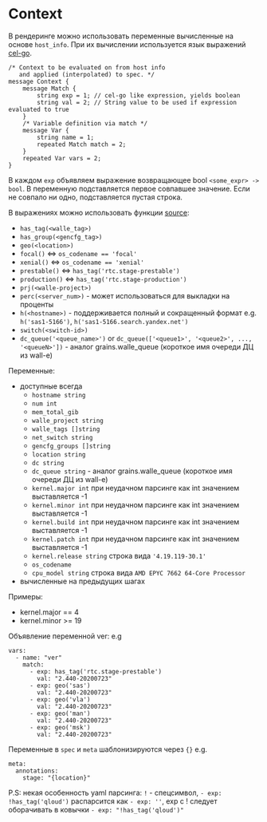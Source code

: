 # Context
В рендеринге можно использовать переменные вычисленные на основе `host_info`.
При их вычислении используется язык выражений [cel-go](https://github.com/google/cel-go).
```
/* Context to be evaluated on from host info
   and applied (interpolated) to spec. */
message Context {
    message Match {
        string exp = 1; // cel-go like expression, yields boolean
        string val = 2; // String value to be used if expression evaluated to true
    }
    /* Variable definition via match */
    message Var {
        string name = 1;
        repeated Match match = 2;
    }
    repeated Var vars = 2;
}
```
В каждом `exp` объявляем выражение возвращающее bool `<some_expr> -> bool`.
В переменную подставляется первое совпавшее значение. Если не совпало ни одно, подставляется пустая строка.

В выражениях можно использовать функции [source](https://a.yandex-team.ru/arc/trunk/arcadia/infra/hostctl/internal/engine/hostctx/funcs/funcs.go):
* `has_tag(<walle_tag>)`
* `has_group(<gencfg_tag>)`
* `geo(<location>)`
* `focal()` <=> `os_codename == 'focal'`
* `xenial()` <=> `os_codename == 'xenial'`
* `prestable()` <=> `has_tag('rtc.stage-prestable')`
* `production()` <=> `has_tag('rtc.stage-production')`
* `prj(<walle-project>)`
* `perc(<server_num>)` - может использоваться для выкладки на проценты
* `h(<hostname>)` - поддерживается полный и сокращенный формат e.g. `h('sas1-5166')`, `h('sas1-5166.search.yandex.net')`
* `switch(<switch-id>)`
* `dc_queue('<queue_name>')` or `dc_queue(['<queue1>', '<queue2>', ..., '<queueN>'])` - аналог grains.walle_queue (короткое имя очереди ДЦ из wall-e)

Переменные:
* доступные всегда
  * `hostname string`
  * `num int`
  * `mem_total_gib`
  * `walle_project string`
  * `walle_tags []string`
  * `net_switch string`
  * `gencfg_groups []string`
  * `location string`
  * `dc string`
  * `dc_queue string` - аналог grains.walle_queue (короткое имя очереди ДЦ из wall-e)
  * `kernel.major int` при неудачном парсинге как int значением выставляется -1
  * `kernel.minor int` при неудачном парсинге как int значением выставляется -1
  * `kernel.build int` при неудачном парсинге как int значением выставляется -1
  * `kernel.patch int` при неудачном парсинге как int значением выставляется -1
  * `kernel.release string` строка вида `'4.19.119-30.1'`
  * `os_codename`
  * `cpu_model string` строка вида `AMD EPYC 7662 64-Core Processor`
* вычисленные на предыдущих шагах

Примеры:
  * kernel.major == 4
  * kernel.minor >= 19

Объявление переменной ver: e.g
```
vars:
  - name: "ver"
    match:
      - exp: has_tag('rtc.stage-prestable')
        val: "2.440-20200723"
      - exp: geo('sas')
        val: "2.440-20200723"
      - exp: geo('vla')
        val: "2.440-20200723"
      - exp: geo('man')
        val: "2.440-20200723"
      - exp: geo('msk')
        val: "2.440-20200723"
```

Переменные в `spec` и `meta` шаблонизируются через `{}`
e.g.
```
meta:
  annotations:
    stage: "{location}"
```

P.S: некая особенность yaml парсинга: `!` - спецсимвол, `- exp: !has_tag('qloud')` распарсится как `- exp: ''`, exp с ! следует оборачивать в ковычки  `- exp: "!has_tag('qloud')"`
